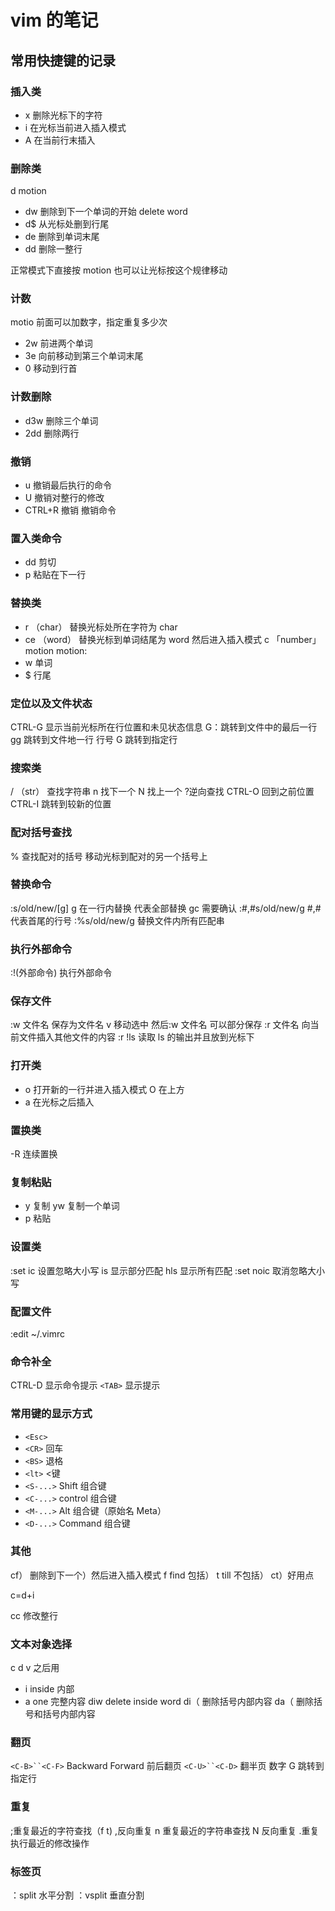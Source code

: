 # vim 的笔记

## 常用快捷键的记录

### 插入类

- x 删除光标下的字符
- i 在光标当前进入插入模式
- A 在当前行末插入

### 删除类

d motion

- dw 删除到下一个单词的开始 delete word
- d$ 从光标处删到行尾
- de 删除到单词末尾
- dd 删除一整行

正常模式下直接按 motion 也可以让光标按这个规律移动

### 计数

motio 前面可以加数字，指定重复多少次

- 2w 前进两个单词
- 3e 向前移动到第三个单词末尾
- 0 移动到行首

### 计数删除

- d3w 删除三个单词
- 2dd 删除两行

### 撤销

- u 撤销最后执行的命令
- U 撤销对整行的修改
- CTRL+R 撤销 撤销命令

### 置入类命令

- dd 剪切
- p 粘贴在下一行

### 替换类

- r （char） 替换光标处所在字符为 char
- ce （word） 替换光标到单词结尾为 word 然后进入插入模式
  c 「number」 motion
  motion:
- w 单词
- $ 行尾

### 定位以及文件状态

CTRL-G 显示当前光标所在行位置和未见状态信息
G：跳转到文件中的最后一行
gg 跳转到文件地一行
行号 G 跳转到指定行

### 搜索类

/ （str） 查找字符串
n 找下一个
N 找上一个
?逆向查找
CTRL-O 回到之前位置
CTRL-I 跳转到较新的位置

### 配对括号查找

% 查找配对的括号 移动光标到配对的另一个括号上

### 替换命令

:s/old/new/[g] g 在一行内替换 代表全部替换 gc 需要确认
:#,#s/old/new/g #,#代表首尾的行号
:%s/old/new/g 替换文件内所有匹配串

### 执行外部命令

:!(外部命令) 执行外部命令

### 保存文件

:w 文件名 保存为文件名
v 移动选中 然后:w 文件名 可以部分保存
:r 文件名 向当前文件插入其他文件的内容 :r !ls 读取 ls 的输出并且放到光标下

### 打开类

- o 打开新的一行并进入插入模式 O 在上方
- a 在光标之后插入

### 置换类

-R 连续置换

### 复制粘贴

- y 复制 yw 复制一个单词
- p 粘贴

### 设置类

:set ic 设置忽略大小写 is 显示部分匹配 hls 显示所有匹配
:set noic 取消忽略大小写

### 配置文件

:edit ~/.vimrc

### 命令补全

CTRL-D 显示命令提示
`<TAB>` 显示提示

### 常用键的显示方式

- `<Esc>`
- `<CR>` 回车
- `<BS>` 退格
- `<lt>` <键
- `<S-...>` Shift 组合键
- `<C-...>` control 组合键
- `<M-...>` Alt 组合键（原始名 Meta）
- `<D-...>` Command 组合键

### 其他

cf） 删除到下一个）然后进入插入模式 f find 包括） t till 不包括） ct）好用点

c=d+i

cc 修改整行

### 文本对象选择

c d v 之后用

- i inside 内部
- a one 完整内容
  diw delete inside word
  di（ 删除括号内部内容
  da（ 删除括号和括号内部内容

### 翻页

` <C-B>``<C-F> ` Backward Forward 前后翻页
` <C-U>``<C-D> ` 翻半页
数字 G 跳转到指定行

### 重复

;重复最近的字符查找（f t)
,反向重复
n 重复最近的字符串查找
N 反向重复
.重复执行最近的修改操作

### 标签页

：split 水平分割
：vsplit 垂直分割
